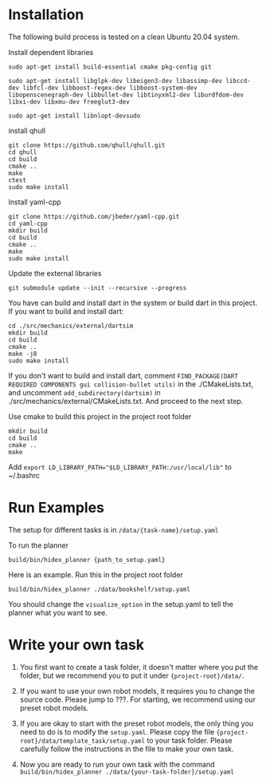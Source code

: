# Installation

The following build process is tested on a clean Ubuntu 20.04 system.

Install dependent libraries
```   
sudo apt-get install build-essential cmake pkg-config git

sudo apt-get install libglpk-dev libeigen3-dev libassimp-dev libccd-dev libfcl-dev libboost-regex-dev libboost-system-dev libopenscenegraph-dev libbullet-dev libtinyxml2-dev liburdfdom-dev libxi-dev libxmu-dev freeglut3-dev

sudo apt-get install libnlopt-devsudo 
```

install qhull

```
git clone https://github.com/qhull/qhull.git
cd qhull
cd build
cmake ..
make
ctest
sudo make install
```

Install yaml-cpp
```
git clone https://github.com/jbeder/yaml-cpp.git
cd yaml-cpp
mkdir build
cd build
cmake ..
make
sudo make install
```


Update the external libraries
```
git submodule update --init --recursive --progress
```

You have can build and install dart in the system or build dart in this project. 
If you want to build and install dart:
```
cd ./src/mechanics/external/dartsim
mkdir build
cd build
cmake ..
make -j8
sudo make install
```

If you don't want to build and install dart, comment `FIND_PACKAGE(DART REQUIRED COMPONENTS gui collision-bullet utils)` in the ./CMakeLists.txt, and uncomment `add_subdirectory(dartsim)` in ./src/mechanics/external/CMakeLists.txt. And proceed to the next step. 

Use cmake to build this project in the project root folder
```
mkdir build
cd build
cmake ..
make
```

Add `export LD_LIBRARY_PATH="$LD_LIBRARY_PATH:/usr/local/lib"` to ~/.bashrc


# Run Examples
The setup for different tasks is in `/data/{task-name}/setup.yaml`

To run the planner
```
build/bin/hidex_planner {path_to_setup.yaml}
```

Here is an example. Run this in the project root folder
```
build/bin/hidex_planner ./data/bookshelf/setup.yaml
```

You should change the `visualize_option` in the setup.yaml to tell the planner what you want to see.

# Write your own task

1. You first want to create a task folder, it doesn't matter where you put the folder, but we recommend you to put it under `{project-root}/data/`.

2. If you want to use your own robot models, it requires you to change the source code. Please jump to ???. For starting, we recommend using our preset robot models.

3. If you are okay to start with the preset robot models, the only thing you need to do is to modify the `setup.yaml`. Please copy the file `{project-root}/data/template_task/setup.yaml` to your task folder. Please carefully follow the instructions in the file to make your own task. 

5. Now you are ready to run your own task with the command `build/bin/hidex_planner ./data/{your-task-folder}/setup.yaml`